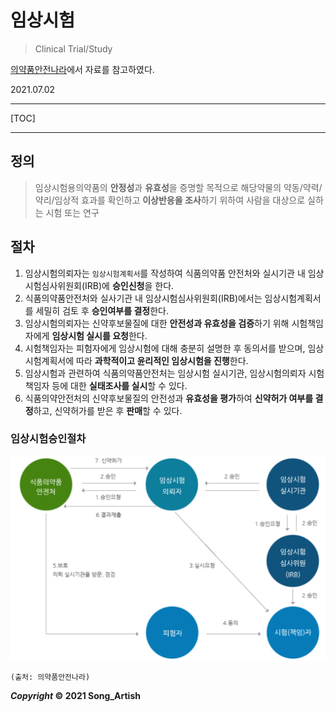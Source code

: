# 임상시험

> Clinical Trial/Study

[의약품안전나라](https://nedrug.mfds.go.kr/cntnts/13)에서 자료를 참고하였다.

2021.07.02

---

[TOC]

---



## 정의

>  임상시험용의약품의 **안정성**과 **유효성**을 증명할 목적으로 해당약물의 약동/약력/약리/임상적 효과를 확인하고 **이상반응을 조사**하기 위하여 사람을 대상으로 실하는 시험 또는 연구



## 절차

1. 임상시험의뢰자는 `임상시험계획서`를 작성하여 식품의약품 안전처와 실시기관 내 임상시험심사위원회(IRB)에 **승인신청**을 한다.
2. 식품의약품안전처와 실사기관 내 임상시험심사위원회(IRB)에서는 임상시험계획서를 세밀히 검토 후 **승인여부를 결정**한다.
3. 임상시험의뢰자는 신약후보물질에 대한 **안전성과 유효성을 검증**하기 위해 시험책임자에게 **임상시험 실시를 요청**한다.
4. 시험책임자는 피험자에게 임상시험에 대해 충분히 설명한 후 동의서를 받으며, 임상시험계획서에 따라 **과학적이고 윤리적인 임상시험을 진행**한다.
5. 임상시험과 관련하여 식품의약품안전처는 임상시험 실시기관, 임상시험의뢰자 시험책임자 등에 대한 **실태조사를 실시**할 수 있다.
6. 식품의약안전처의 신약후보물질의 안전성과 **유효성을 평가**하여 **신약허가 여부를 결정**하고, 신약허가를 받은 후 **판매**할 수 있다.

### 임상시험승인절차



![임상시험승인절차](img/CT_approval_procedure.png)

`(출처: 의약품안전나라)`



***Copyright* © 2021 Song_Artish**